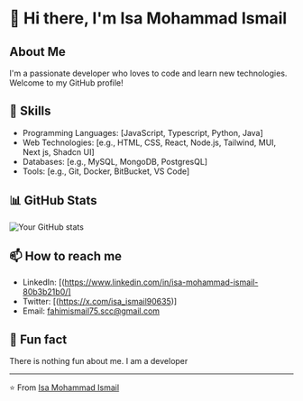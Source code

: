 # 👋 Hi there, I'm Isa Mohammad Ismail

## About Me
I'm a passionate developer who loves to code and learn new technologies. Welcome to my GitHub profile!

## 🔧 Skills
- Programming Languages: [JavaScript, Typescript, Python, Java]
- Web Technologies: [e.g., HTML, CSS, React, Node.js, Tailwind, MUI, Next js, Shadcn UI]
- Databases: [e.g., MySQL, MongoDB, PostgresQL]
- Tools: [e.g., Git, Docker, BitBucket, VS Code]

## 📊 GitHub Stats
![Your GitHub stats](https://github-readme-stats.vercel.app/api?username=isa-ismail&show_icons=true&theme=radical)

## 📫 How to reach me
- LinkedIn: [(https://www.linkedin.com/in/isa-mohammad-ismail-80b3b21b0/]
- Twitter: [(https://x.com/isa_ismail90635)]
- Email: fahimismail75.scc@gmail.com

## 🌟 Fun fact
There is nothing fun about me. I am a developer

---
⭐️ From [Isa Mohammad Ismail](https://github.com/isa-ismail)
